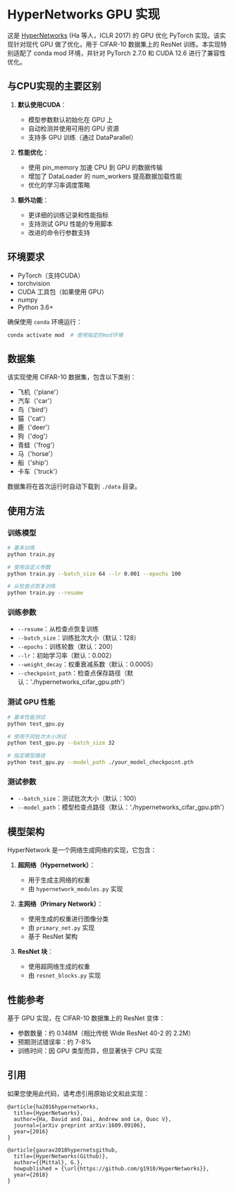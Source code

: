 # HyperNetworks GPU 实现

这是 [HyperNetworks](https://arxiv.org/abs/1609.09106) (Ha 等人，ICLR 2017) 的 GPU 优化 PyTorch 实现。该实现针对现代 GPU 做了优化，用于 CIFAR-10 数据集上的 ResNet 训练。本实现特别适配了 conda mod 环境，并针对 PyTorch 2.7.0 和 CUDA 12.6 进行了兼容性优化。

## 与CPU实现的主要区别

1. **默认使用CUDA**：
   - 模型参数默认初始化在 GPU 上
   - 自动检测并使用可用的 GPU 资源
   - 支持多 GPU 训练（通过 DataParallel）

2. **性能优化**：
   - 使用 pin_memory 加速 CPU 到 GPU 的数据传输
   - 增加了 DataLoader 的 num_workers 提高数据加载性能
   - 优化的学习率调度策略

3. **额外功能**：
   - 更详细的训练记录和性能指标
   - 支持测试 GPU 性能的专用脚本
   - 改进的命令行参数支持

## 环境要求

- PyTorch（支持CUDA）
- torchvision
- CUDA 工具包（如果使用 GPU）
- numpy
- Python 3.6+

确保使用 `conda` 环境运行：

```bash
conda activate mod  # 使用指定的mod环境
```

## 数据集

该实现使用 CIFAR-10 数据集，包含以下类别：
- 飞机（'plane'）
- 汽车（'car'）
- 鸟（'bird'）
- 猫（'cat'）
- 鹿（'deer'）
- 狗（'dog'）
- 青蛙（'frog'）
- 马（'horse'）
- 船（'ship'）
- 卡车（'truck'）

数据集将在首次运行时自动下载到 `./data` 目录。

## 使用方法

### 训练模型

```bash
# 基本训练
python train.py

# 使用自定义参数
python train.py --batch_size 64 --lr 0.001 --epochs 100

# 从检查点恢复训练
python train.py --resume
```

### 训练参数

- `--resume`：从检查点恢复训练
- `--batch_size`：训练批次大小（默认：128）
- `--epochs`：训练轮数（默认：200）
- `--lr`：初始学习率（默认：0.002）
- `--weight_decay`：权重衰减系数（默认：0.0005）
- `--checkpoint_path`：检查点保存路径（默认：'./hypernetworks_cifar_gpu.pth'）

### 测试 GPU 性能

```bash
# 基本性能测试
python test_gpu.py

# 使用不同批次大小测试
python test_gpu.py --batch_size 32

# 指定模型路径
python test_gpu.py --model_path ./your_model_checkpoint.pth
```

### 测试参数

- `--batch_size`：测试批次大小（默认：100）
- `--model_path`：模型检查点路径（默认：'./hypernetworks_cifar_gpu.pth'）

## 模型架构

HyperNetwork 是一个网络生成网络的实现，它包含：

1. **超网络（Hypernetwork）**：
   - 用于生成主网络的权重
   - 由 `hypernetwork_modules.py` 实现

2. **主网络（Primary Network）**：
   - 使用生成的权重进行图像分类
   - 由 `primary_net.py` 实现
   - 基于 ResNet 架构

3. **ResNet 块**：
   - 使用超网络生成的权重
   - 由 `resnet_blocks.py` 实现

## 性能参考

基于 GPU 实现，在 CIFAR-10 数据集上的 ResNet 变体：

- 参数数量：约 0.148M（相比传统 Wide ResNet 40-2 的 2.2M）
- 预期测试错误率：约 7-8%
- 训练时间：因 GPU 类型而异，但显著快于 CPU 实现

## 引用

如果您使用此代码，请考虑引用原始论文和此实现：

```
@article{ha2016hypernetworks,
  title={HyperNetworks},
  author={Ha, David and Dai, Andrew and Le, Quoc V},
  journal={arXiv preprint arXiv:1609.09106},
  year={2016}
}

@article{gaurav2018hypernetsgithub,
  title={HyperNetworks(Github)},
  author={{Mittal}, G.},
  howpublished = {\url{https://github.com/g1910/HyperNetworks}},
  year={2018}
}
